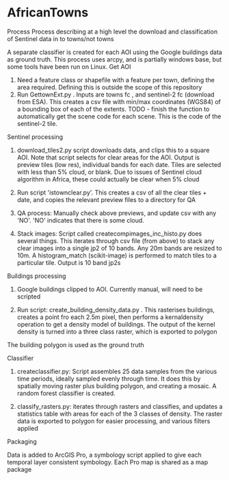 # AfricanTowns
Process
Process describing at a high level the download and classification of Sentinel data in to towns/not towns

A separate classifier is created for each AOI using the Google buildings data as ground truth. This process uses arcpy, and is partially windows base, but some tools have been run on Linux.
Get AOI
1. Need a feature class or shapefile with a feature per town, defining the area required. Defining this is outside the scope of this repository
2. Run GettownExt.py . Inputs are towns fc , and sentinel-2 fc (download from ESA). This creates a csv file with min/max coordinates (WGS84) of a bounding box of each of the extents. TODO - finish the function to automatically get the scene code for each scene. This is the code of the sentinel-2 tile. 

Sentinel processing

1. download_tiles2.py script downloads data, and clips this to a square AOI. Note that script selects for clear areas for the AOI. Output is preview tiles (low res), individual bands for each date. Tiles are selected with less than 5% cloud, or blank. Due to issues of Sentinel cloud algorithm in Africa, these could actually be clear when 5% cloud

2. Run script 'istownclear.py'. This creates a csv of all the clear tiles + date, and copies the relevant preview files to a directory for QA

3. QA process: Manually check above previews, and update csv with any 'NO'. 'NO' indicates that there is some cloud.

4. Stack images: Script called createcompimages_inc_histo.py does several things. This iterates through csv file (from above) to stack any clear images into a single jp2 of 10 bands. Any 20m bands are resized to 10m. A histogram_match (scikit-image) is performed to match tiles to a particular tile. Output is 10 band jp2s

Buildings processing

1. Google buildings clipped to AOI. Currently manual, will need to be scripted

2. Run script: create_building_density_data.py . This rasterises buildings, creates a point fro each 2.5m pixel, then performs a kernaldensity operation to get a density model of buildings. The output of the kernel density is turned into a three class raster, which is exported to polygon

The building polygon is used as the ground truth

Classifier

1. createclassifier.py: Script assembles 25 data samples from the various time periods, ideally sampled evenly through time. It does this by spatially moving raster plus building polygon, and creating a mosaic. A random forest classifier is created.

2. classify_rasters.py: iterates through rasters and classifies, and updates a statistics table with areas for each of the 3 classes of density. The raster data is exported to polygon for easier processing, and various filters applied

Packaging

Data is added to ArcGIS Pro, a symbology script applied to give each temporal layer consistent symbology. Each Pro map is shared as a map package
